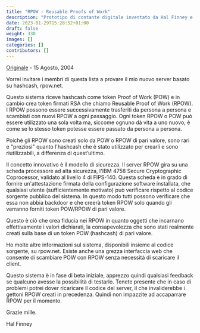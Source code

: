 ```yaml
---
title: "RPOW - Reusable Proofs of Work"
description: "Prototipo di contante digitale inventato da Hal Finney e precursore di Bitcoin - 15 Agosto, 2004"
date: 2023-01-29T15:28:52+01:00
draft: false
weight: 330
images: []
categories: []
contributors: []
---
```


[Originale](https://cryptome.org/rpow.htm) - 15 Agosto, 2004

Vorrei invitare i membri di questa lista a provare il mio nuovo server basato su hashcash, rpow.net.

Questo sistema riceve hashcash come token Proof of Work (POW) e in cambio crea token firmati RSA che chiamo Reusable Proof of Work (RPOW). I RPOW possono essere successivamente trasferiti da persona a persona e scambiati con nuovi RPOW a ogni passaggio. Ogni token RPOW o POW può essere utilizzato una sola volta ma, siccome ognuno dà vita a uno nuovo, è come se lo stesso token potesse essere passato da persona a persona.

Poiché gli RPOW sono creati solo da POW o RPOW di pari valore, sono rari e "preziosi" quanto l'hashcash che è stato utilizzato per crearli e sono riutilizzabili, a differenza di quest’ultimo.

Il concetto innovativo è il modello di sicurezza. Il server RPOW gira su una scheda processore ad alta sicurezza, l'IBM 4758 Secure Cryptographic Coprocessor, validato al livello 4 di FIPS-140. Questa scheda è in grado di fornire un'attestazione firmata della configurazione software installata, che qualsiasi utente (sufficientemente motivato) può verificare rispetto al codice sorgente pubblico del sistema. In questo modo tutti possono verificare che essa non abbia backdoor e che creerà token RPOW solo quando gli verranno forniti token POW/RPOW di pari valore.

Questo è ciò che crea fiducia nei RPOW in quanto oggetti che incarnano effettivamente i valori dichiarati, la consapevolezza che sono stati realmente creati sulla base di un token POW (hashcash) di pari valore.

Ho molte altre informazioni sul sistema, disponibili insieme al codice sorgente, su rpow.net. Esiste anche una grezza interfaccia web che consente di scambiare POW con RPOW senza necessità di scaricare il client.

Questo sistema è in fase di beta iniziale, apprezzo quindi qualsiasi feedback se qualcuno avesse la possibilità di testarlo. Tenete presente che in caso di problemi potrei dover ricaricare il codice del server, il che invaliderebbe i gettoni RPOW creati in precedenza. Quindi non impazzite ad accaparrare RPOW per il momento.

Grazie mille.

Hal Finney


